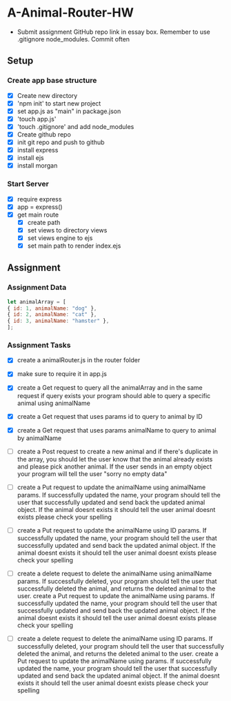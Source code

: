 # A-Animal-Router-HW

- Submit assignment GitHub repo link in essay box. Remember to use .gitignore node_modules. Commit often
## Setup
### Create app base structure
- [x] Create new directory
- [x] 'npm init' to start new project
- [x] set app.js as "main" in package.json
- [x] 'touch app.js'
- [x] 'touch .gitignore' and add node_modules
- [x] Create github repo
- [x] init git repo and push to github
- [x] install express
- [x] install ejs
- [x] install morgan

### Start Server
- [x] require express
- [x] app = express()
- [x] get main route
  - [x] create path
  - [x] set views to directory views
  - [x] set views engine to ejs
  - [x] set main path to render index.ejs
## Assignment
### Assignment Data
``` javascript
let animalArray = [
{ id: 1, animalName: "dog" },
{ id: 2, animalName: "cat" },
{ id: 3, animalName: "hamster" },
];
```


### Assignment Tasks
- [x] create a animalRouter.js in the router folder

- [x] make sure to require it in app.js

- [x] create a Get request to query all the animalArray and in the same request if query exists your program should able to query a specific animal using animalName

- [x] create a Get request that uses params id to query to animal by ID

- [x] create a Get request that uses params animalName to query to animal by animalName

- [ ] create a Post request to create a new animal and if there's duplicate in the array, you should let the user know that the animal already exists and please pick another animal. If the user sends in an empty object your program will tell the user "sorry no empty data"

- [ ] create a Put request to update the animalName using animalName params. If successfully updated the name, your program should tell the user that successfully updated and send back the updated animal object. If the animal doesnt exists it should tell the user animal doesnt exists please check your spelling

- [ ] create a Put request to update the animalName using ID params. If successfully updated the name, your program should tell the user that successfully updated and send back the updated animal object. If the animal doesnt exists it should tell the user animal doesnt exists please check your spelling

- [ ] create a delete request to delete the animalName using animalName params. If successfully deleted, your program should tell the user that successfully deleted the animal, and returns the deleted animal to the user. create a Put request to update the animalName using params. If successfully updated the name, your program should tell the user that successfully updated and send back the updated animal object. If the animal doesnt exists it should tell the user animal doesnt exists please check your spelling

- [ ] create a delete request to delete the animalName using ID params. If successfully deleted, your program should tell the user that successfully deleted the animal, and returns the deleted animal to the user. create a Put request to update the animalName using params. If successfully updated the name, your program should tell the user that successfully updated and send back the updated animal object. If the animal doesnt exists it should tell the user animal doesnt exists please check your spelling